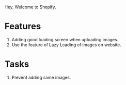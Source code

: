Hey, Welcome to Shopify.

# Features

1. Adding good loading screen when uploading images.
2. Use the feature of Lazy Loading of images on website. 

# Tasks

1. Prevent adding same images.